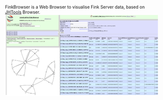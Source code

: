 FinkBrowser is a Web Browser to visualise Fink Server data,
based on [JHTools](https://cern.ch/hrivnac/Activities/Packages/JHTools) Browser.
![aaa](src/FinkBrowser.jpg)